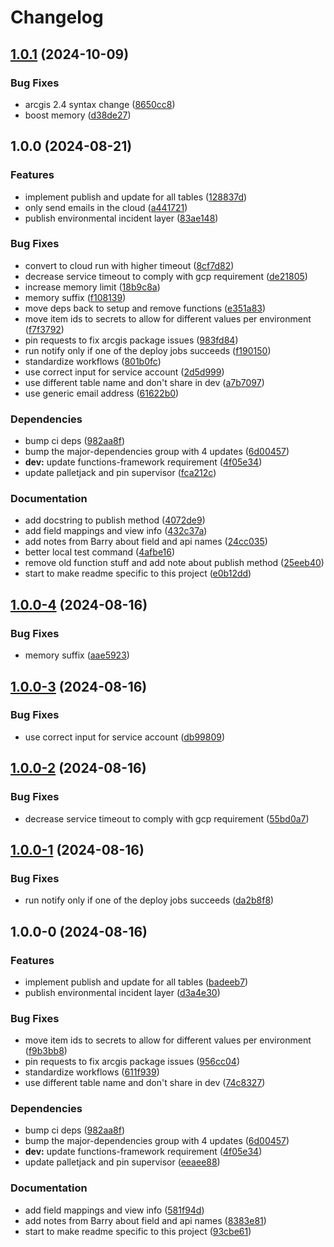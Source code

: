 # Changelog

## [1.0.1](https://github.com/agrc/deq-eid-skid/compare/v1.0.0...v1.0.1) (2024-10-09)


### Bug Fixes

* arcgis 2.4 syntax change ([8650cc8](https://github.com/agrc/deq-eid-skid/commit/8650cc8f6d73271994fb79797a99cbf120be82b9))
* boost memory ([d38de27](https://github.com/agrc/deq-eid-skid/commit/d38de277ad10d50eafad2a6c77abe6938d49716f))

## 1.0.0 (2024-08-21)


### Features

* implement publish and update for all tables ([128837d](https://github.com/agrc/deq-eid-skid/commit/128837d317556dbbf1f971c3a5e382a5547ae407))
* only send emails in the cloud ([a441721](https://github.com/agrc/deq-eid-skid/commit/a4417216f85b419895d4979c5d6dfd6eeccae40d))
* publish environmental incident layer ([83ae148](https://github.com/agrc/deq-eid-skid/commit/83ae1486bb3576345955880d149b3ba9646cd940))


### Bug Fixes

* convert to cloud run with higher timeout ([8cf7d82](https://github.com/agrc/deq-eid-skid/commit/8cf7d822368306ac921d80f9312e61922281530a))
* decrease service timeout to comply with gcp requirement ([de21805](https://github.com/agrc/deq-eid-skid/commit/de21805ea2ec7b27223f59eaf3ca4ad08fb87f65))
* increase memory limit ([18b9c8a](https://github.com/agrc/deq-eid-skid/commit/18b9c8a52a5213162c8bdd992e9c880a398edc35))
* memory suffix ([f108139](https://github.com/agrc/deq-eid-skid/commit/f1081393385d52d0bf574b92907ea2d0432d6422))
* move deps back to setup and remove functions ([e351a83](https://github.com/agrc/deq-eid-skid/commit/e351a834b783ae0446be84215266eaba38a4550d))
* move item ids to secrets to allow for different values per environment ([f7f3792](https://github.com/agrc/deq-eid-skid/commit/f7f37929508aed53f1b5184d79b46abef84d7bdd))
* pin requests to fix arcgis package issues ([983fd84](https://github.com/agrc/deq-eid-skid/commit/983fd84be7f4aff24f1c39e8959af4490046ec5a))
* run notify only if one of the deploy jobs succeeds ([f190150](https://github.com/agrc/deq-eid-skid/commit/f190150abb44d5ee66334f483ee124c706a10686))
* standardize workflows ([801b0fc](https://github.com/agrc/deq-eid-skid/commit/801b0fcf5c2e198a477464268bc630befbd61e2c))
* use correct input for service account ([2d5d999](https://github.com/agrc/deq-eid-skid/commit/2d5d9993d535cb4e43d31adde5d3307c2eebcdeb))
* use different table name and don't share in dev ([a7b7097](https://github.com/agrc/deq-eid-skid/commit/a7b70975a28c95d2e4e4aa41dcd9d6b94b5accc3))
* use generic email address ([61622b0](https://github.com/agrc/deq-eid-skid/commit/61622b0c1341131db870939e4b0cf1600e386523))


### Dependencies

* bump ci deps ([982aa8f](https://github.com/agrc/deq-eid-skid/commit/982aa8f6c2a67d391c0b7794b54d0c57e72def40))
* bump the major-dependencies group with 4 updates ([6d00457](https://github.com/agrc/deq-eid-skid/commit/6d00457bb46283dfc680b5074a00211022a57a8d))
* **dev:** update functions-framework requirement ([4f05e34](https://github.com/agrc/deq-eid-skid/commit/4f05e3484335b472b6dc1b32ba271acb8c0ddf59))
* update palletjack and pin supervisor ([fca212c](https://github.com/agrc/deq-eid-skid/commit/fca212c9423f09ac3e9fa72ae63c4b1c465995ee))


### Documentation

* add docstring to publish method ([4072de9](https://github.com/agrc/deq-eid-skid/commit/4072de94efd56843f570ded0793eaabecf8b5f30))
* add field mappings and view info ([432c37a](https://github.com/agrc/deq-eid-skid/commit/432c37ad7649b62f8f095f7fd2925280fcb85a53))
* add notes from Barry about field and api names ([24cc035](https://github.com/agrc/deq-eid-skid/commit/24cc035a7a76ec7aec46ee02d853557be173ba15))
* better local test command ([4afbe16](https://github.com/agrc/deq-eid-skid/commit/4afbe16031bcb415e245a802d328918f257f55e7))
* remove old function stuff and add note about publish method ([25eeb40](https://github.com/agrc/deq-eid-skid/commit/25eeb408fc96435b130aeaff2de7510c03ee0e87))
* start to make readme specific to this project ([e0b12dd](https://github.com/agrc/deq-eid-skid/commit/e0b12dd5c633bafec39017d7ac74b55616acb1b2))

## [1.0.0-4](https://github.com/agrc/deq-eid-skid/compare/v1.0.0-3...v1.0.0-4) (2024-08-16)


### Bug Fixes

* memory suffix ([aae5923](https://github.com/agrc/deq-eid-skid/commit/aae5923cd6e459c13555bc8aa1dc4e1a331c78e8))

## [1.0.0-3](https://github.com/agrc/deq-eid-skid/compare/v1.0.0-2...v1.0.0-3) (2024-08-16)


### Bug Fixes

* use correct input for service account ([db99809](https://github.com/agrc/deq-eid-skid/commit/db99809fe569f9d2e9e5646780e6f973fb4b90d2))

## [1.0.0-2](https://github.com/agrc/deq-eid-skid/compare/v1.0.0-1...v1.0.0-2) (2024-08-16)


### Bug Fixes

* decrease service timeout to comply with gcp requirement ([55bd0a7](https://github.com/agrc/deq-eid-skid/commit/55bd0a7efa12c8a868dad4105f3bb88d5fae415f))

## [1.0.0-1](https://github.com/agrc/deq-eid-skid/compare/v1.0.0-0...v1.0.0-1) (2024-08-16)


### Bug Fixes

* run notify only if one of the deploy jobs succeeds ([da2b8f8](https://github.com/agrc/deq-eid-skid/commit/da2b8f84ee999023e80e101589c749f7d7f40e62))

## 1.0.0-0 (2024-08-16)


### Features

* implement publish and update for all tables ([badeeb7](https://github.com/agrc/deq-eid-skid/commit/badeeb7020523501c2fa6405d0106ea821dbda0f))
* publish environmental incident layer ([d3a4e30](https://github.com/agrc/deq-eid-skid/commit/d3a4e30b3265569117a436757c76103e55745248))


### Bug Fixes

* move item ids to secrets to allow for different values per environment ([f9b3bb8](https://github.com/agrc/deq-eid-skid/commit/f9b3bb8729e86369c17c47691f07918924539c14))
* pin requests to fix arcgis package issues ([956cc04](https://github.com/agrc/deq-eid-skid/commit/956cc04a5a2e0211b93bf5039e85c9c3435bebef))
* standardize workflows ([611f939](https://github.com/agrc/deq-eid-skid/commit/611f93912a49270098f06599431c42da82b57a41))
* use different table name and don't share in dev ([74c8327](https://github.com/agrc/deq-eid-skid/commit/74c83276a9b60f26d720bff255c4e8223af5df9e))


### Dependencies

* bump ci deps ([982aa8f](https://github.com/agrc/deq-eid-skid/commit/982aa8f6c2a67d391c0b7794b54d0c57e72def40))
* bump the major-dependencies group with 4 updates ([6d00457](https://github.com/agrc/deq-eid-skid/commit/6d00457bb46283dfc680b5074a00211022a57a8d))
* **dev:** update functions-framework requirement ([4f05e34](https://github.com/agrc/deq-eid-skid/commit/4f05e3484335b472b6dc1b32ba271acb8c0ddf59))
* update palletjack and pin supervisor ([eeaee88](https://github.com/agrc/deq-eid-skid/commit/eeaee880979126410ef8e6a61454e935091d0fa9))


### Documentation

* add field mappings and view info ([581f94d](https://github.com/agrc/deq-eid-skid/commit/581f94daa0ea7d96fb4ec03e48a93f89a2861294))
* add notes from Barry about field and api names ([8383e81](https://github.com/agrc/deq-eid-skid/commit/8383e8151fcba07e4f6740bdb5df9aa6a2b4dfac))
* start to make readme specific to this project ([93cbe61](https://github.com/agrc/deq-eid-skid/commit/93cbe611e2e1b7bd9f4a0c1e469dcd6485f9f958))
